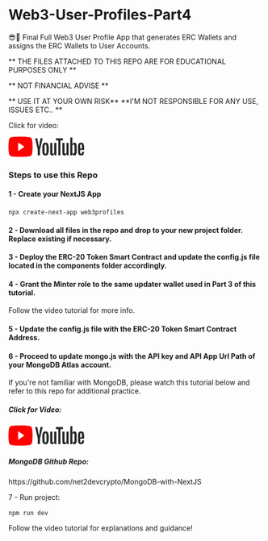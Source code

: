 # Web3-User-Profiles-Part4
😎🚀 Final Full Web3 User Profile App that generates ERC Wallets and assigns the ERC Wallets to User Accounts. 


** THE FILES ATTACHED TO THIS REPO ARE FOR EDUCATIONAL PURPOSES ONLY **

** NOT FINANCIAL ADVISE **

** USE IT AT YOUR OWN RISK** **I'M NOT RESPONSIBLE FOR ANY USE, ISSUES ETC.. **


Click for video:

<a href="https://www.youtube.com/watch?v=D1wg0OldCKU" target="_blank"><img src="https://github.com/net2devcrypto/misc/blob/main/ytlogo2.png" width="150" height="40"></a> 


<h3>Steps to use this Repo</h3>

<h4>1 - Create your NextJS App</h4>

```shell
npx create-next-app web3profiles
```

<h4>2 - Download all files in the repo and drop to your new project folder. Replace existing if necessary.</h4>

<h4>3 - Deploy the ERC-20 Token Smart Contract and update the config.js file located in the components folder accordingly.</h4>

<h4>4 - Grant the Minter role to the same updater wallet used in Part 3 of this tutorial.</h4>

Follow the video tutorial for more info.

<h4>5 - Update the config.js file with the ERC-20 Token Smart Contract Address.</h4>

<h4>6 - Proceed to update mongo.js with the API key and API App Url Path of your MongoDB Atlas account.</h4>

If you're not familiar with MongoDB, please watch this tutorial below and refer to this repo for additional practice.

<h5>Click for Video:</h5>
<a href="https://www.youtube.com/watch?v=lbAp42VM8a0&t=1479s" target="_blank"><img src="https://github.com/net2devcrypto/misc/blob/main/ytlogo2.png" width="150" height="40"></a> 

<h5>MongoDB Github Repo:</h5>
https://github.com/net2devcrypto/MongoDB-with-NextJS


7 - Run project:

```shell
npm run dev
```

Follow the video tutorial for explanations and guidance!
